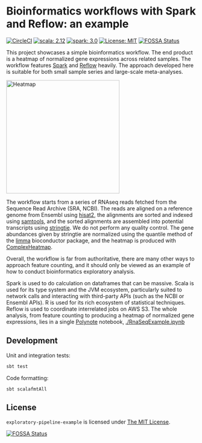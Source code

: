 # Bioinformatics workflows with Spark and Reflow: an example

[![CircleCI](https://circleci.com/gh/hchauvin/exploratory-pipeline-example/tree/master.svg?style=svg)](https://circleci.com/gh/hchauvin/exploratory-pipeline-example/tree/master) [![scala: 2.12](https://img.shields.io/badge/scala-2.12-red.svg)](https://opensource.org/licenses/MIT) [![spark: 3.0](https://img.shields.io/badge/spark-3.0-orange.svg)](https://opensource.org/licenses/MIT) [![License: MIT](https://img.shields.io/badge/License-MIT-yellow.svg)](https://opensource.org/licenses/MIT)
[![FOSSA Status](https://app.fossa.io/api/projects/git%2Bgithub.com%2Fhchauvin%2Fexploratory-pipeline-example.svg?type=shield)](https://app.fossa.io/projects/git%2Bgithub.com%2Fhchauvin%2Fexploratory-pipeline-example?ref=badge_shield)

This project showcases a simple bioinformatics workflow.  The end product is a
heatmap of normalized gene expressions across related samples.  The workflow
features [Spark](https://spark.apache.org/) and
[Reflow](https://github.com/grailbio/reflow) heavily.  The approach developed
here is suitable for both small sample series and large-scale meta-analyses.

<img alt="Heatmap" src = "https://github.com/hchauvin/exploratory-pipeline-example/raw/master/doc/heatmap.png" width="300" />

The workflow starts from a series of RNAseq reads fetched from the Sequence
Read Archive (SRA, NCBI).  The reads are aligned on a reference genome from
Ensembl using [hisat2](http://daehwankimlab.github.io/hisat2/), the alignments
are sorted and indexed using [samtools](http://www.htslib.org/doc/samtools.html),
and the sorted alignments are assembled into potential transcripts using
[stringtie](http://ccb.jhu.edu/software/stringtie/).  We do not perform
any quality control.  The gene abundances given by stringtie are normalized using
the quantile method of the [limma](https://bioconductor.org/packages/release/bioc/html/limma.html)
bioconductor package, and the heatmap is produced with
[ComplexHeatmap](https://bioconductor.org/packages/release/bioc/html/ComplexHeatmap.html).

Overall, the workflow is far from authoritative, there
are many other ways to approach feature counting, and it should only be
viewed as an example of how to conduct bioinformatics exploratory analysis.

Spark is used to do calculation on dataframes that can be massive.  Scala is used
for its type system and the JVM ecosystem, particularly suited to network calls
and interacting with third-party APIs (such as the NCBI or Ensembl APIs).  R
is used for its rich ecosystem of statistical techniques.  Reflow is used to
coordinate interrelated jobs on AWS S3.  The whole analysis, from feature counting
to producing a heatmap of normalized gene expressions, lies in a single [Polynote](https://polynote.org/)
notebook, [./RnaSeqExample.ipynb]()

## Development

Unit and integration tests:

```bash
sbt test
```

Code formatting:

```
sbt scalafmtAll
```

## License

`exploratory-pipeline-example` is licensed under [The MIT License](./LICENSE).

[![FOSSA Status](https://app.fossa.io/api/projects/git%2Bgithub.com%2Fhchauvin%2Fexploratory-pipeline-example.svg?type=large)](https://app.fossa.io/projects/git%2Bgithub.com%2Fhchauvin%2Fexploratory-pipeline-example?ref=badge_large)
